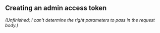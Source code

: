 <h2 id="create-admin-token">Creating an admin access token</h2>

*(Unfinished; I can't determine the right parameters to pass in the request body.)*
